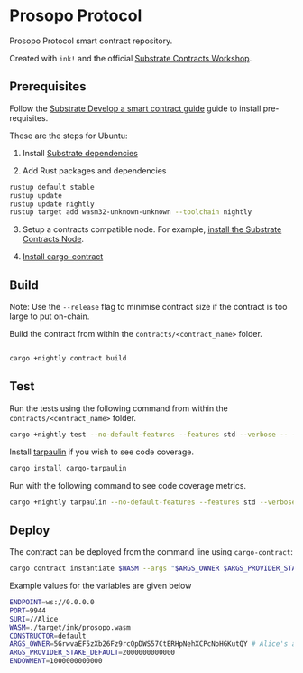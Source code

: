 # Prosopo Protocol

Prosopo Protocol smart contract repository.

Created with `ink!` and the official [Substrate Contracts Workshop](https://substrate.dev/substrate-contracts-workshop).

## Prerequisites

Follow the [Substrate Develop a smart contract guide](https://docs.substrate.io/tutorials/smart-contracts/develop-a-smart-contract/) guide to install pre-requisites.

These are the steps for Ubuntu:

1. Install [Substrate dependencies](https://substrate.dev/docs/en/knowledgebase/getting-started)

2. Add Rust packages and dependencies

```bash
rustup default stable
rustup update
rustup update nightly
rustup target add wasm32-unknown-unknown --toolchain nightly
```

3. Setup a contracts compatible node. For example, [install the Substrate Contracts Node](https://github.com/paritytech/substrate-contracts-node/#installation).

4. [Install cargo-contract](https://github.com/paritytech/cargo-contract#installation)

## Build

Note: Use the `--release` flag to minimise contract size if the contract is too large to put on-chain.

Build the contract from within the `contracts/<contract_name>` folder.

```bash

cargo +nightly contract build
```

## Test

Run the tests using the following command from within the `contracts/<contract_name>` folder.

```bash
cargo +nightly test --no-default-features --features std --verbose -- --nocapture
```

Install [tarpaulin](https://crates.io/crates/cargo-tarpaulin) if you wish to see code coverage.

```bash
cargo install cargo-tarpaulin
```

Run with the following command to see code coverage metrics.

```bash
cargo +nightly tarpaulin --no-default-features --features std --verbose -- --nocapture
```

## Deploy

The contract can be deployed from the command line using `cargo-contract`:

```bash
cargo contract instantiate $WASM --args "$ARGS_OWNER $ARGS_PROVIDER_STAKE_DEFAULT" --constructor $CONSTRUCTOR --suri $SURI --value $ENDOWMENT --url '$ENDPOINT:$PORT'
```

Example values for the variables are given below

```bash
ENDPOINT=ws://0.0.0.0
PORT=9944
SURI=//Alice
WASM=./target/ink/prosopo.wasm
CONSTRUCTOR=default
ARGS_OWNER=5GrwvaEF5zXb26Fz9rcQpDWS57CtERHpNehXCPcNoHGKutQY # Alice's account
ARGS_PROVIDER_STAKE_DEFAULT=2000000000000
ENDOWMENT=1000000000000
```
